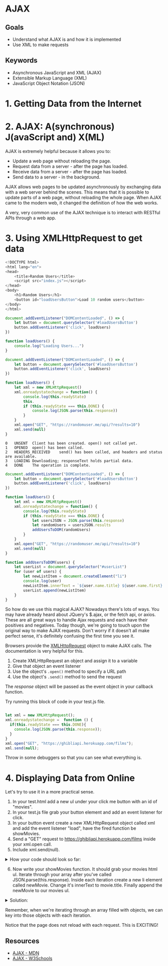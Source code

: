 # AJAX

## Goals
* Understand what AJAX is and how it is implemented
* Use XML to make requests

## Keywords
* Asynchronous JavaScript and XML (AJAX)
* Extensible Markup Language (XML)
* JavaScript Object Notation (JSON)

# 1. Getting Data from the Internet



# 2. AJAX: A(synchronous) J(avaScript and) X(ML)

AJAX is extremely helpful because it allows you to:

* Update a web page without reloading the page.
* Request data from a server - after the page has loaded.
* Receive data from a server - after the page has loaded.
* Send data to a server - in the background.


AJAX allows web pages to be updated asynchronously by exchanging data with a web server behind the scenes. This means that it is possible to update parts of a web page, without reloading the whole page. When AJAX came to the modern web, it changed the definition of how the web works.

A very, very common use of the AJAX technique is to interact with RESTful APIs through a web app.


# 3. Using XMLHttpRequest to get data


```js
<!DOCTYPE html>
<html lang="en">
<head>
    <title>Random Users</title>
    <script src="index.js"></script>
</head>
<body>
    <h1>Random Users</h1>
    <button id="loadUsersButton">Load 10 random users</button>
</body>
</html>
```

```js
document.addEventListener("DOMContentLoaded", () => {
    let button = document.querySelector('#loadUsersButton')
    button.addEventListener('click', loadUsers)
})

function loadUsers() {
    console.log("Loading Users...")
}
```

```js
document.addEventListener("DOMContentLoaded", () => {
    let button = document.querySelector('#loadUsersButton')
    button.addEventListener('click', loadUsers)
})

function loadUsers() {
    let xml = new XMLHttpRequest()
    xml.onreadystatechange = function() {
        console.log(this.readyState)
        this.
        if (this.readyState === this.DONE) {
            console.log(JSON.parse(this.response))
        }
    }
    xml.open("GET", "https://randomuser.me/api/?results=10")
    xml.send(null)
}
```


```
0	UNSENT	Client has been created. open() not called yet.
1	OPENED	open() has been called.
2	HEADERS_RECEIVED	send() has been called, and headers and status are available.
3	LOADING	Downloading; responseText holds partial data.
4	DONE	The operation is complete.
```


```js
document.addEventListener("DOMContentLoaded", () => {
    let button = document.querySelector('#loadUsersButton')
    button.addEventListener('click', loadUsers)
})

function loadUsers() {
    let xml = new XMLHttpRequest()
    xml.onreadystatechange = function() {
        console.log(this.readyState)
        if (this.readyState === this.DONE) {
            let usersJSON = JSON.parse(this.response)            
            let randomUsers = usersJSON.results
            addUsersToDOM(randomUsers)
        }
    }
    xml.open("GET", "https://randomuser.me/api/?results=10")
    xml.send(null)
}

function addUsersToDOM(users) {
    let userList = document.querySelector("#userList")
    for (user of users) {
        let newListItem = document.createElement("li")
        console.log(user)
        newListItem.innerText = `${user.name.title} ${user.name.first} ${user.name.last}`
        userList.append(newListItem)
    }
}
```


So how do we use this magical AJAX? Nowadays there's lots of ways. You may have already heard about JQuery's $.ajax, or the fetch api, or axios. These are all great ways to handle Ajax requests and each have their positives and negatives. Today though, we're going to touch upon the original way to make AJAX requests. Don't worry if it doesn't all make perfect sense, it's definitely confusing the first time you see it.

Browsers provide the [XMLHttpRequest](https://developer.mozilla.org/en-US/docs/Web/API/XMLHttpRequest/Using_XMLHttpRequest)  object to make AJAX calls. The documentation is very helpful for this.

1. Create XMLHttpRequest an object and assign it to a variable
2. Give that object an event listener
3. Use the object's `.open()` method to specify a URL path
4. Use the object's `.send()` method to send the request

The _response_ object will be passed as the event object in your callback function.

Try running this block of code in your test.js file.

```js

let xml = new XMLHttpRequest();
xml.onreadystatechange =  function () {
  if(this.readyState === this.DONE){
    console.log(JSON.parse(this.response));
  }
}
xml.open("GET", "https://ghibliapi.herokuapp.com/films");
xml.send(null);


```
Throw in some debuggers so that you can see what everything is.

# 4. Displaying Data from Online


Let's try to use it in a more practical sense.

1. In your test.html add a new ul under your click me button with an id of "movies".
2. In your test.js file grab your button element and add an event listener for click.
3. In your button event create a new XMLHttpRequest object called xml and add the event listener "load", have the fired function be showMovies.
4. Send a "GET" request to https://ghibliapi.herokuapp.com/films inside your xml.open call.
5. Include xml.send(null).

<details>
  <summary>
    How your code should look so far:
  </summary>

  ```js

  let button = document.getElementById('button');

  button.addEventListener('click', () => {
  let xml = new XMLHttpRequest();
  xml.addEventListener("load", showMovies);
  xml.open("GET", "https://ghibliapi.herokuapp.com/films");
  xml.send(null)
  });
 ```

</details>


6. Now write your showMovies function. It should grab your movies html ul. Iterate through your array after you've called JSON.parse(this.response). Inside each iteration create a new li element called newMovie. Change it's innerText to movie.title. Finally append the newMovie to our movies ul.


<details>
  <summary>
    Solution:
  </summary>

  ```js

function showMovies() {
    let movies = document.getElementById("movies")
    JSON.parse(this.response).forEach( movie => {
      let newMovie = document.createElement('li');
      newMovie.innerText = movie.title;
      movies.append(newMovie)

    })
  }
 ```

</details>


Remember, when we're iterating through an array filled with objects, we can key into those objects with each iteration.

Notice that the page does not reload with each request. This is EXCITING!


## Resources

* [AJAX - MDN](https://developer.mozilla.org/en-US/docs/Web/Guide/AJAX/Getting_Started)
* [AJAX - W3Schools](https://www.w3schools.com/xml/ajax_intro.asp)
